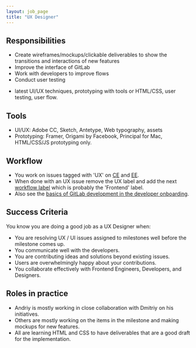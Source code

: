 ```yaml
---
layout: job_page
title: "UX Designer"
---
```


## Responsibilities

* Create wireframes/mockups/clickable deliverables to show the transitions and interactions of new features
* Improve the interface of GitLab
* Work with developers to improve flows
* Conduct user testing
- latest UI/UX techniques, prototyping with tools or HTML/CSS, user testing, user flow.

## Tools

* UI/UX: Adobe CC, Sketch, Antetype, Web typography, assets
* Prototyping: Framer, Origami by Facebook, Principal for Mac, HTML/CSS/JS prototyping only.

## Workflow

* You work on issues tagged with 'UX' on [CE](https://gitlab.com/gitlab-org/gitlab-ce/issues?label_name=ux) and [EE](https://gitlab.com/gitlab-org/gitlab-ce/issues?label_name=ux).
* When done with an UX issue remove the UX label and add the next [workflow label](https://gitlab.com/gitlab-org/gitlab-ce/blob/master/PROCESS.md#workflow-labels) which is probably the 'Frontend' label.
* Also see the [basics of GitLab development in the developer onboarding](handbook/developer-onboarding/#basics-of-gitlab-development).

## Success Criteria

You know you are doing a good job as a UX Designer when:

* You are resolving UX / UI issues assigned to milestones well before the milestone comes up.
* You communicate well with the developers.
* You are contributing ideas and solutions beyond existing issues.
* Users are overwhelmingly happy about your contributions.
* You collaborate effectively with Frontend Engineers, Developers, and Designers.

## Roles in practice

* Andriy is mostly working in close collaboration with Dmitriy on his initiatives.
* Others are mostly working on the items in the milestone and making mockups for new features.
* All are learning HTML and CSS to have deliverables that are a good draft for the implementation.
